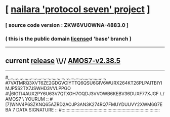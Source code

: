 
# [ [nailara 'protocol seven' project](http://nailara.network/) ]

### [ source code version : ZKW6VUOWNA-4883.0 ]

### ( this is the public domain [license](../license)d 'base' branch )
---
## current [release](https://github.com/nailara-technologies/protocol-7/releases) \\\\// [AMOS7-v2.38.5](https://github.com/nailara-technologies/protocol-7/releases/tag/AMOS7-v2.38.5)
---

#,,..,,,.,,,.,,,,,,..,,.,,,..,,..,,.,,,.,,...,.,.,...,...,,.,,,,.,,.,,,,,,...,
#7VATMRQ3XVT6ZE2GDGVCIYTTQ6QSU6GIV6WURX264KT26PLPAITBIYIMJP5S2TX7JSWHD3VVLPPGO
#\\\|6IGTI4AUX2PY6U63V7QTXOH7OQDJ3VVOWB6KEBV36DUXF77XJGF \ / AMOS7 \ YOURUM ::
#\[7]WNV4P6SZKNQ65AZRD2AOJP3AN3K274RQ7FMUYDUUVY2XWM6G7EBA 7  DATA SIGNATURE ::
#:::::::::::::::::::::::::::::::::::::::::::::::::::::::::::::::::::::::::::::
